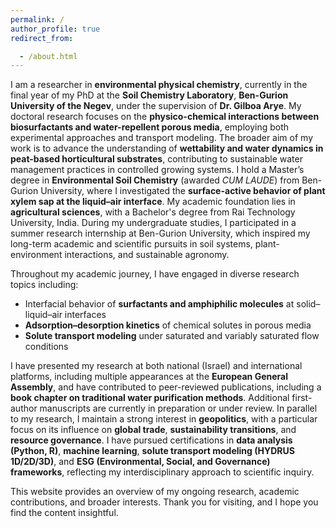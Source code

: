 ```yaml
---
permalink: /
author_profile: true
redirect_from: 

  - /about.html
---
```





I am a researcher in **environmental physical chemistry**, currently in the final year of my PhD at the **Soil Chemistry Laboratory**, **Ben-Gurion University of the Negev**, under the supervision of **Dr. Gilboa Arye**. My doctoral research focuses on the **physico-chemical interactions between biosurfactants and water-repellent porous media**, employing both experimental approaches and transport modeling. The broader aim of my work is to advance the understanding of **wettability and water dynamics in peat-based horticultural substrates**, contributing to sustainable water management practices in controlled growing systems. I hold a Master’s degree in **Environmental Soil Chemistry** (awarded *CUM LAUDE*) from Ben-Gurion University, where I investigated the **surface-active behavior of plant xylem sap at the liquid–air interface**. My academic foundation lies in **agricultural sciences**, with a Bachelor's degree from Rai Technology University, India. During my undergraduate studies, I participated in a summer research internship at Ben-Gurion University, which inspired my long-term academic and scientific pursuits in soil systems, plant-environment interactions, and sustainable agronomy.

Throughout my academic journey, I have engaged in diverse research topics including:
- Interfacial behavior of **surfactants and amphiphilic molecules** at solid–liquid–air interfaces  
- **Adsorption–desorption kinetics** of chemical solutes in porous media  
- **Solute transport modeling** under saturated and variably saturated flow conditions

I have presented my research at both national (Israel) and international platforms, including multiple appearances at the **European General Assembly**, and have contributed to peer-reviewed publications, including a **book chapter on traditional water purification methods**. Additional first-author manuscripts are currently in preparation or under review. In parallel to my research, I maintain a strong interest in **geopolitics**, with a particular focus on its influence on **global trade**, **sustainability transitions**, and **resource governance**. I have pursued certifications in **data analysis (Python, R)**, **machine learning**, **solute transport modeling (HYDRUS 1D/2D/3D)**, and **ESG (Environmental, Social, and Governance) frameworks**, reflecting my interdisciplinary approach to scientific inquiry.

This website provides an overview of my ongoing research, academic contributions, and broader interests. Thank you for visiting, and I hope you find the content insightful.

